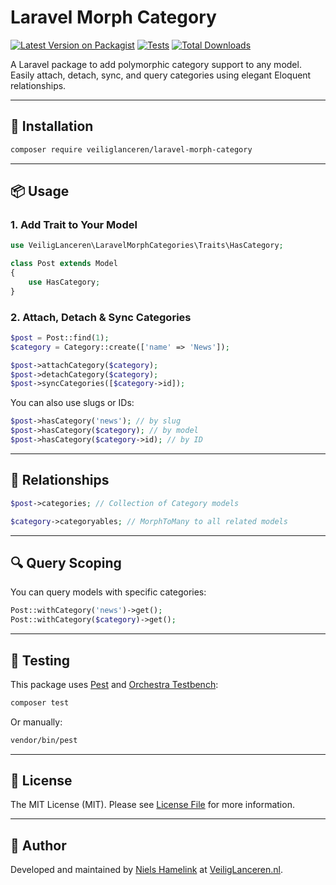 # Laravel Morph Category

[![Latest Version on Packagist](https://img.shields.io/packagist/v/veiliglanceren/laravel-morph-category.svg?style=flat-square)](https://packagist.org/packages/veiliglanceren/laravel-morph-category)
[![Tests](https://github.com/veiliglanceren/laravel-morph-category/actions/workflows/tests.yml/badge.svg)](https://github.com/veiliglanceren/laravel-morph-category/actions)
[![Total Downloads](https://img.shields.io/packagist/dt/veiliglanceren/laravel-morph-category.svg?style=flat-square)](https://packagist.org/packages/veiliglanceren/laravel-morph-category)

A Laravel package to add polymorphic category support to any model. Easily attach, detach, sync, and query categories using elegant Eloquent relationships.

---

## 🚀 Installation

```bash
composer require veiliglanceren/laravel-morph-category
```

---

## 📦 Usage

### 1. Add Trait to Your Model

```php
use VeiligLanceren\LaravelMorphCategories\Traits\HasCategory;

class Post extends Model
{
    use HasCategory;
}
```

### 2. Attach, Detach & Sync Categories

```php
$post = Post::find(1);
$category = Category::create(['name' => 'News']);

$post->attachCategory($category);
$post->detachCategory($category);
$post->syncCategories([$category->id]);
```

You can also use slugs or IDs:

```php
$post->hasCategory('news'); // by slug
$post->hasCategory($category); // by model
$post->hasCategory($category->id); // by ID
```

---

## 🔁 Relationships

```php
$post->categories; // Collection of Category models

$category->categoryables; // MorphToMany to all related models
```

---

## 🔍 Query Scoping

You can query models with specific categories:

```php
Post::withCategory('news')->get();
Post::withCategory($category)->get();
```

---

## 🧪 Testing

This package uses [Pest](https://pestphp.com) and [Orchestra Testbench](https://github.com/orchestral/testbench):

```bash
composer test
```

Or manually:

```bash
vendor/bin/pest
```

---

## 📄 License

The MIT License (MIT). Please see [License File](LICENSE) for more information.

---

## 👤 Author

Developed and maintained by [Niels Hamelink](https://linkedin.com/in/niels-hamelink) at [VeiligLanceren.nl](https://veiliglanceren.nl).